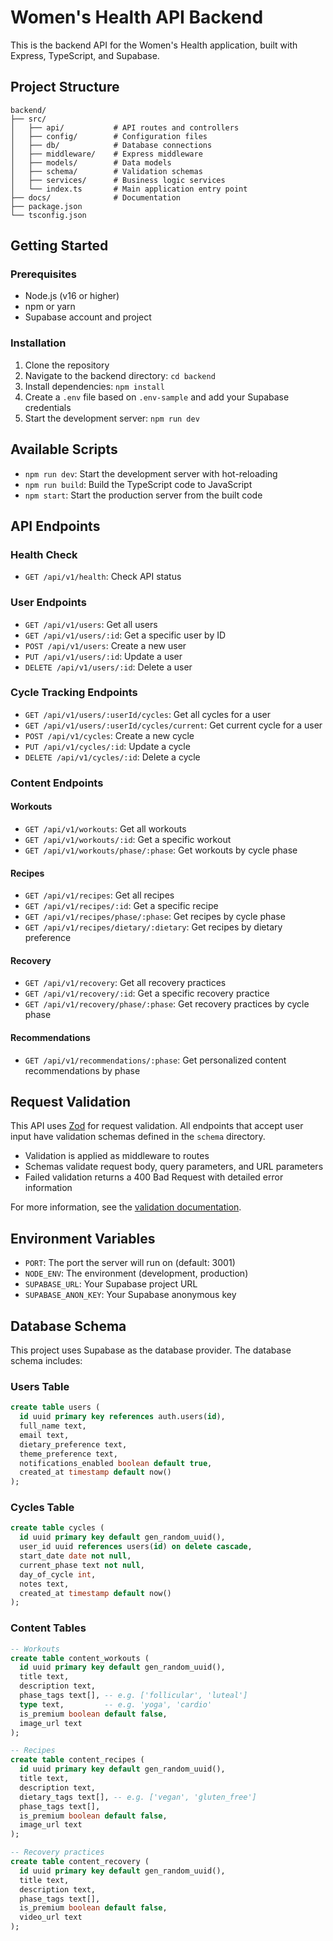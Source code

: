 # Women's Health API Backend

This is the backend API for the Women's Health application, built with Express, TypeScript, and Supabase.

## Project Structure

```
backend/
├── src/
│   ├── api/           # API routes and controllers
│   ├── config/        # Configuration files
│   ├── db/            # Database connections
│   ├── middleware/    # Express middleware
│   ├── models/        # Data models
│   ├── schema/        # Validation schemas
│   ├── services/      # Business logic services
│   └── index.ts       # Main application entry point
├── docs/              # Documentation
├── package.json
└── tsconfig.json
```

## Getting Started

### Prerequisites

- Node.js (v16 or higher)
- npm or yarn
- Supabase account and project

### Installation

1. Clone the repository
2. Navigate to the backend directory: `cd backend`
3. Install dependencies: `npm install`
4. Create a `.env` file based on `.env-sample` and add your Supabase credentials
5. Start the development server: `npm run dev`

## Available Scripts

- `npm run dev`: Start the development server with hot-reloading
- `npm run build`: Build the TypeScript code to JavaScript
- `npm start`: Start the production server from the built code

## API Endpoints

### Health Check

- `GET /api/v1/health`: Check API status

### User Endpoints

- `GET /api/v1/users`: Get all users
- `GET /api/v1/users/:id`: Get a specific user by ID
- `POST /api/v1/users`: Create a new user
- `PUT /api/v1/users/:id`: Update a user
- `DELETE /api/v1/users/:id`: Delete a user

### Cycle Tracking Endpoints

- `GET /api/v1/users/:userId/cycles`: Get all cycles for a user
- `GET /api/v1/users/:userId/cycles/current`: Get current cycle for a user
- `POST /api/v1/cycles`: Create a new cycle
- `PUT /api/v1/cycles/:id`: Update a cycle
- `DELETE /api/v1/cycles/:id`: Delete a cycle

### Content Endpoints

#### Workouts
- `GET /api/v1/workouts`: Get all workouts
- `GET /api/v1/workouts/:id`: Get a specific workout
- `GET /api/v1/workouts/phase/:phase`: Get workouts by cycle phase

#### Recipes
- `GET /api/v1/recipes`: Get all recipes
- `GET /api/v1/recipes/:id`: Get a specific recipe
- `GET /api/v1/recipes/phase/:phase`: Get recipes by cycle phase
- `GET /api/v1/recipes/dietary/:dietary`: Get recipes by dietary preference

#### Recovery
- `GET /api/v1/recovery`: Get all recovery practices
- `GET /api/v1/recovery/:id`: Get a specific recovery practice
- `GET /api/v1/recovery/phase/:phase`: Get recovery practices by cycle phase

#### Recommendations
- `GET /api/v1/recommendations/:phase`: Get personalized content recommendations by phase

## Request Validation

This API uses [Zod](https://github.com/colinhacks/zod) for request validation. All endpoints that accept user input have validation schemas defined in the `schema` directory.

- Validation is applied as middleware to routes
- Schemas validate request body, query parameters, and URL parameters
- Failed validation returns a 400 Bad Request with detailed error information

For more information, see the [validation documentation](./docs/validation.md).

## Environment Variables

- `PORT`: The port the server will run on (default: 3001)
- `NODE_ENV`: The environment (development, production)
- `SUPABASE_URL`: Your Supabase project URL
- `SUPABASE_ANON_KEY`: Your Supabase anonymous key

## Database Schema

This project uses Supabase as the database provider. The database schema includes:

### Users Table
```sql
create table users (
  id uuid primary key references auth.users(id),
  full_name text,
  email text,
  dietary_preference text,
  theme_preference text,
  notifications_enabled boolean default true,
  created_at timestamp default now()
);
```

### Cycles Table
```sql
create table cycles (
  id uuid primary key default gen_random_uuid(),
  user_id uuid references users(id) on delete cascade,
  start_date date not null,
  current_phase text not null,
  day_of_cycle int,
  notes text,
  created_at timestamp default now()
);
```

### Content Tables
```sql
-- Workouts
create table content_workouts (
  id uuid primary key default gen_random_uuid(),
  title text,
  description text,
  phase_tags text[], -- e.g. ['follicular', 'luteal']
  type text,         -- e.g. 'yoga', 'cardio'
  is_premium boolean default false,
  image_url text
);

-- Recipes
create table content_recipes (
  id uuid primary key default gen_random_uuid(),
  title text,
  description text,
  dietary_tags text[], -- e.g. ['vegan', 'gluten_free']
  phase_tags text[],
  is_premium boolean default false,
  image_url text
);

-- Recovery practices
create table content_recovery (
  id uuid primary key default gen_random_uuid(),
  title text,
  description text,
  phase_tags text[],
  is_premium boolean default false,
  video_url text
);
```